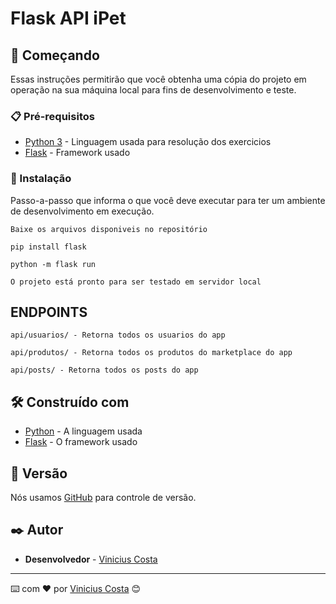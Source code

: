 # Flask API iPet

## 🚀 Começando

Essas instruções permitirão que você obtenha uma cópia do projeto em operação na sua máquina local para fins de desenvolvimento e teste.

### 📋 Pré-requisitos

* [Python 3](https://www.python.org/) - Linguagem usada para resolução dos exercicios
* [Flask](https://flask.palletsprojects.com/en/3.0.x/) - Framework usado

### 🔧 Instalação

Passo-a-passo que informa o que você deve executar para ter um ambiente de desenvolvimento em execução.

```
Baixe os arquivos disponiveis no repositório
```

```
pip install flask
```

```
python -m flask run
```

```
O projeto está pronto para ser testado em servidor local 
```


## ENDPOINTS

```
api/usuarios/ - Retorna todos os usuarios do app
```

```
api/produtos/ - Retorna todos os produtos do marketplace do app
```

```
api/posts/ - Retorna todos os posts do app
```

## 🛠️ Construído com

* [Python](http://www.python.org/) - A linguagem usada
* [Flask](https://flask.palletsprojects.com/en/3.0.x/) - O framework usado

## 📌 Versão

Nós usamos [GitHub](https://github.com/) para controle de versão.

## ✒️ Autor

* **Desenvolvedor** - [Vinicius Costa](https://github.com/viniciusxv27)

---
⌨️ com ❤️ por [Vinicius Costa](https://gist.github.com/viniciusxv27) 😊
